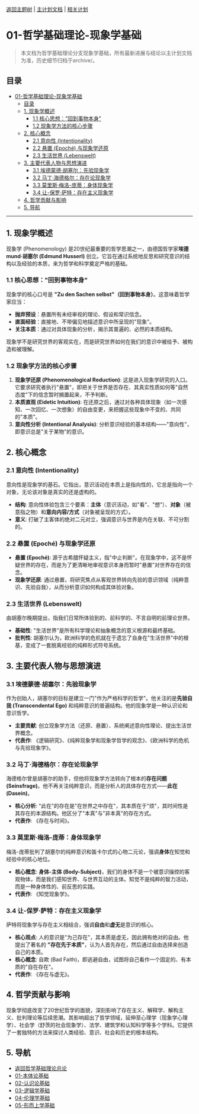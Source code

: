 [返回主题树](../00-主题树与内容索引.md) | [主计划文档](../00-形式化架构理论统一计划.md) | [相关计划](../递归合并计划.md)

# 01-哲学基础理论-现象学基础

> 本文档为哲学基础理论分支现象学基础，所有最新进展与结论以主计划文档为准，历史细节归档于archive/。

## 目录

- [01-哲学基础理论-现象学基础](#01-哲学基础理论-现象学基础)
  - [目录](#目录)
  - [1. 现象学概述](#1-现象学概述)
    - [1.1 核心思想："回到事物本身"](#11-核心思想回到事物本身)
    - [1.2 现象学方法的核心步骤](#12-现象学方法的核心步骤)
  - [2. 核心概念](#2-核心概念)
    - [2.1 意向性 (Intentionality)](#21-意向性-intentionality)
    - [2.2 悬置 (Epoché) 与现象学还原](#22-悬置-epoché-与现象学还原)
    - [2.3 生活世界 (Lebenswelt)](#23-生活世界-lebenswelt)
  - [3. 主要代表人物与思想演进](#3-主要代表人物与思想演进)
    - [3.1 埃德蒙德·胡塞尔：先验现象学](#31-埃德蒙德胡塞尔先验现象学)
    - [3.2 马丁·海德格尔：存在论现象学](#32-马丁海德格尔存在论现象学)
    - [3.3 莫里斯·梅洛-庞蒂：身体现象学](#33-莫里斯梅洛-庞蒂身体现象学)
    - [3.4 让-保罗·萨特：存在主义现象学](#34-让-保罗萨特存在主义现象学)
  - [4. 哲学贡献与影响](#4-哲学贡献与影响)
  - [5. 导航](#5-导航)

---

## 1. 现象学概述

现象学 (Phenomenology) 是20世纪最重要的哲学思潮之一，由德国哲学家**埃德mund·胡塞尔 (Edmund Husserl)** 创立。它旨在通过系统地反思和研究意识的结构以及经验的本质，来为哲学和科学奠定严格的基础。

### 1.1 核心思想："回到事物本身"

现象学的核心口号是 **"Zu den Sachen selbst"（回到事物本身）**。这意味着哲学家应当：

- **抛弃预设**：悬置所有未经审视的理论、假设和常识信念。
- **直面经验**：直接地、不带偏见地描述意识中所呈现的"现象"。
- **关注本质**：通过对具体现象的分析，揭示其普遍的、必然的本质结构。

现象学不是研究世界的客观实在，而是研究世界如何在我们的意识中被给予、被构造和被理解。

### 1.2 现象学方法的核心步骤

1. **现象学还原 (Phenomenological Reduction)**: 这是进入现象学研究的入口。它要求研究者执行"悬置"，即把关于世界是否存在、其真实性质如何等"自然态度"下的信念暂时搁置起来，不予判断。
2. **本质直观 (Eidetic Intuition)**: 在还原之后，通过对各种具体现象（如一次感知、一次回忆、一次想象）的自由变更，来把握这些现象中不变的、共同的"本质"。
3. **意向性分析 (Intentional Analysis)**: 分析意识经验的基本结构——"意向性"，即意识总是"关于某物"的意识。

## 2. 核心概念

### 2.1 意向性 (Intentionality)

意向性是现象学的基石。它指出，意识活动在本质上是指向性的，它总是指向一个对象，无论该对象是真实的还是虚构的。

- **结构**: 意向性体验包含三个要素：**主体**（意识活动，如"看"、"想"）、**对象**（被意指之物）和**意向内容/方式**（对象被呈现的方式）。
- **意义**: 打破了主客体的绝对二元对立，强调意识与世界是内在关联、不可分割的。

### 2.2 悬置 (Epoché) 与现象学还原

- **悬置 (Epoché)**: 源于古希腊怀疑主义，指"中止判断"。在现象学中，这不是怀疑世界的存在，而是为了更清晰地审视意识本身而暂时"悬置"对世界存在的信念。
- **现象学还原**: 通过悬置，将研究焦点从客观世界转向先验的意识领域（纯粹意识、先验自我），从而分析意识如何构成其体验对象。

### 2.3 生活世界 (Lebenswelt)

由胡塞尔晚期提出，指我们日常所体验到的、前科学的、不言自明的前理论世界。

- **基础性**: "生活世界"是所有科学理论和抽象概念的意义根源和最终基础。
- **批判性**: 胡塞尔认为，欧洲科学的危机就在于遗忘了自身在"生活世界"中的根基，变成了一套脱离经验的纯粹形式符号系统。

## 3. 主要代表人物与思想演进

### 3.1 埃德蒙德·胡塞尔：先验现象学

作为创始人，胡塞尔的目标是建立一门"作为严格科学的哲学"。他关注的是**先验自我 (Transcendental Ego)** 和纯粹意识的普遍结构。他的现象学是一种认识论和意识哲学。

- **主要贡献**: 创立现象学方法（还原、悬置）、系统阐述意向性理论、提出生活世界概念。
- **代表作**: 《逻辑研究》、《纯粹现象学和现象学哲学的观念》、《欧洲科学的危机与先验现象学》。

### 3.2 马丁·海德格尔：存在论现象学

海德格尔曾是胡塞尔的助手，但他将现象学方法转向了根本的**存在问题 (Seinsfrage)**。他不再关注纯粹意识，而是分析人的具体存在方式——**此在 (Dasein)**。

- **核心分析**: "此在"的存在是"在世界之中存在"，其本质在于"烦"，其时间性是其存在的本源结构。他区分了"本真"与"非本真"的存在方式。
- **代表作**: 《存在与时间》。

### 3.3 莫里斯·梅洛-庞蒂：身体现象学

梅洛-庞蒂批判了胡塞尔的纯粹意识和笛卡尔式的心物二元论，强调**身体**在知觉和经验中的核心地位。

- **核心概念**: **身体-主体 (Body-Subject)**，我们的身体不是一个被意识操控的客观物体，而是我们感知世界、与世界互动的主体。知觉不是纯粹的智力活动，而是一种身体性的、前反思的实践。
- **代表作**: 《知觉现象学》。

### 3.4 让-保罗·萨特：存在主义现象学

萨特将现象学与存在主义相结合，强调**自由**和**虚无**是意识的核心。

- **核心观点**: 人的意识是"为己存在"，其本质是虚无，因此拥有绝对的自由。他提出了著名的 **"存在先于本质"**，认为人首先存在，然后通过自由选择来创造自己的本质。
- **核心概念**: 自欺 (Bad Faith)，即逃避自由，试图将自己看作一个固定的、有本质的"自在存在"。
- **代表作**: 《存在与虚无》。

## 4. 哲学贡献与影响

现象学彻底改变了20世纪哲学的面貌，深刻影响了存在主义、解释学、解构主义、批判理论等后续思潮。其影响超出了哲学领域，延伸至心理学（现象学心理学）、社会学（舒茨的社会现象学）、法学、建筑学和认知科学等多个学科。它提供了一套独特的方法来探讨人类经验、意识、社会和历史的根本结构。

## 5. 导航

- [返回哲学基础理论总论](00-哲学基础理论总论.md)
- [01-本体论基础](01-本体论基础.md)
- [02-认识论基础](02-认识论基础.md)
- [03-逻辑学基础](03-逻辑学基础.md)
- [04-伦理学基础](04-伦理学基础.md)
- [05-形而上学基础](05-形而上学基础.md)
